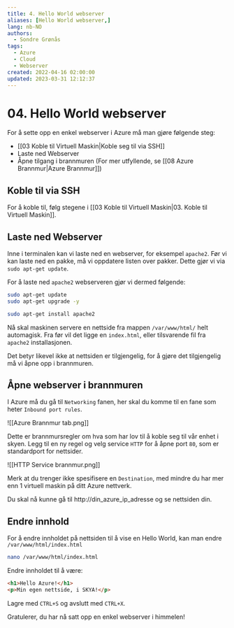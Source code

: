```yaml
---
title: 4. Hello World webserver
aliases: [Hello World webserver,]
lang: nb-NO
authors:
  - Sondre Grønås
tags:
  - Azure
  - Cloud
  - Webserver
created: 2022-04-16 02:00:00
updated: 2023-03-31 12:12:37
---
```

# 04. Hello World webserver
For å sette opp en enkel webserver i Azure må man gjøre følgende steg:
- [[03 Koble til Virtuell Maskin|Koble seg til via SSH]]
- Laste ned Webserver
- Åpne tilgang i brannmuren (For mer utfyllende, se [[08 Azure Brannmur|Azure Brannmur]])

## Koble til via SSH
For å koble til, følg stegene i [[03 Koble til Virtuell Maskin|03. Koble til Virtuell Maskin]].

## Laste ned Webserver
Inne i terminalen kan vi laste ned en webserver, for eksempel `apache2`. Før vi kan laste ned en pakke, må vi oppdatere listen over pakker. Dette gjør vi via `sudo apt-get update`.

For å laste ned `apache2` webserveren gjør vi dermed følgende:
```sh
sudo apt-get update
sudo apt-get upgrade -y

sudo apt-get install apache2
```

Nå skal maskinen servere en nettside fra mappen `/var/www/html/` helt automagisk. Fra før vil det ligge en `index.html`, eller tilsvarende fil fra `apache2` installasjonen.

Det betyr likevel ikke at nettsiden er tilgjengelig, for å gjøre det tilgjengelig må vi åpne opp i brannmuren.

## Åpne webserver i brannmuren
I Azure må du gå til `Networking` fanen, her skal du komme til en fane som heter `Inbound port rules`. 

![[Azure Brannmur tab.png]]

Dette er brannmursregler om hva som har lov til å koble seg til vår enhet i skyen. Legg til en ny regel og velg service `HTTP` for å åpne port `80`, som er standardport for nettsider.

![[HTTP Service brannmur.png]]

Merk at du trenger ikke spesifisere en `Destination`, med mindre du har mer enn 1 virtuell maskin på ditt Azure nettverk.

Du skal nå kunne gå til http://din_azure_ip_adresse og se nettsiden din.

## Endre innhold
For å endre innholdet på nettsiden til å vise en Hello World, kan man endre `/var/www/html/index.html`

```sh
nano /var/www/html/index.html
```

Endre innholdet til å være:
```html
<h1>Hello Azure!</h1>
<p>Min egen nettside, i SKYA!</p>
```

Lagre med `CTRL+S` og avslutt med `CTRL+X`.

Gratulerer, du har nå satt opp en enkel webserver i himmelen!